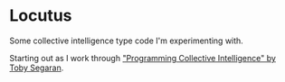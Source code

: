 # Locutus

Some collective intelligence type code I'm experimenting with.

Starting out as I work through ["Programming Collective Intelligence" by Toby Segaran](http://oreilly.com/catalog/9780596529321/).
